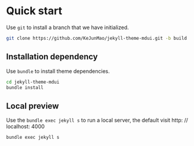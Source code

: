 # Quick start

Use `git` to install a branch that we have initialized.

```bash
git clone https://github.com/KeJunMao/jekyll-theme-mdui.git -b build
```

## Installation dependency

Use `bundle` to install theme dependencies.

```bash
cd jekyll-theme-mdui
bundle install
```

## Local preview

Use the `bundle exec jekyll s` to run a local server, the default visit http: // localhost: 4000

```bash
bundle exec jekyll s 
```